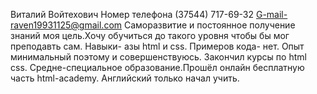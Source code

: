 Виталий Войтехович
Номер телефона (37544) 717-69-32 G-mail-raven19931125@gmail.com
Саморазвитие и постоянное получение знаний моя цель.Хочу обучиться до такого уровня чтобы бы мог преподавть сам.
Навыки- азы html и css.
Примеров кода- нет.
Опыт минимальный поэтому и совершенствуюсь.
Закончил курсы по html css. Средне-специальное образование.Прошёл онлайн бесплатную часть html-academy.
Английский только начал учить.
